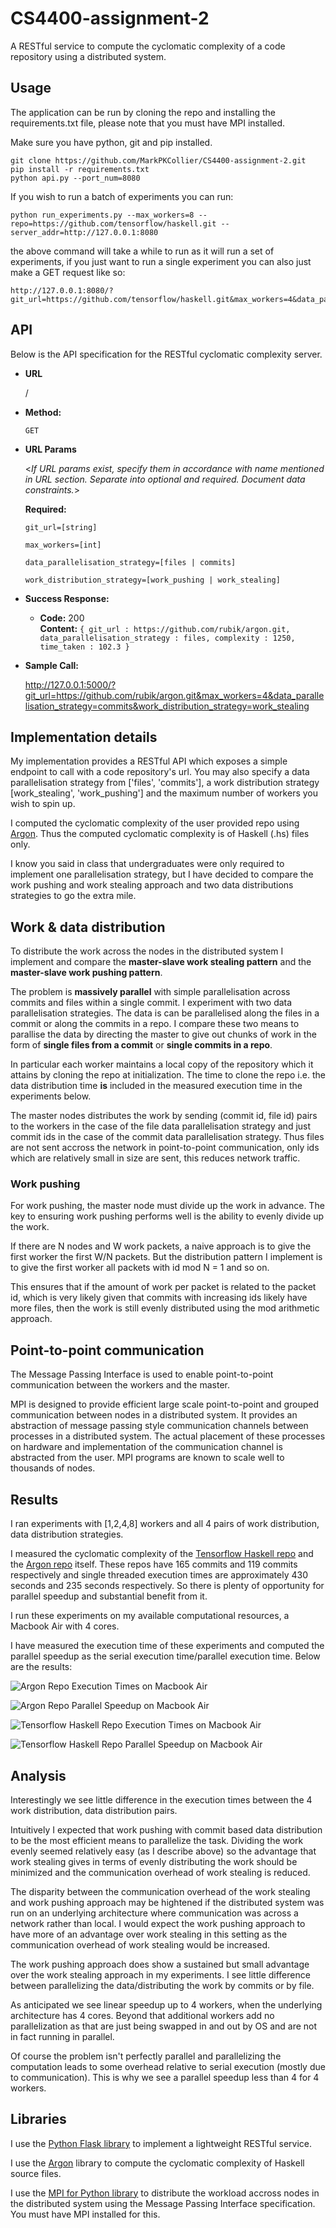 # CS4400-assignment-2

A RESTful service to compute the cyclomatic complexity of a code repository using a distributed system.

## Usage

The application can be run by cloning the repo and installing the requirements.txt file, please note that you must have MPI installed.

Make sure you have python, git and pip installed.

```
git clone https://github.com/MarkPKCollier/CS4400-assignment-2.git
pip install -r requirements.txt
python api.py --port_num=8080
```

If you wish to run a batch of experiments you can run:

```
python run_experiments.py --max_workers=8 --repo=https://github.com/tensorflow/haskell.git --server_addr=http://127.0.0.1:8080
```

the above command will take a while to run as it will run a set of experiments, if you just want to run a single experiment you can also just make a GET request like so:

```
http://127.0.0.1:8080/?git_url=https://github.com/tensorflow/haskell.git&max_workers=4&data_parallelisation_strategy=commits&work_distribution_strategy=work_stealing
```

## API

Below is the API specification for the RESTful cyclomatic complexity server.

* **URL**

  /

* **Method:**

  `GET`
  
*  **URL Params**

   <_If URL params exist, specify them in accordance with name mentioned in URL section. Separate into optional and required. Document data constraints._> 

   **Required:**
 
   `git_url=[string]`

   `max_workers=[int]`

   `data_parallelisation_strategy=[files | commits]`

   `work_distribution_strategy=[work_pushing | work_stealing]`

* **Success Response:**

  * **Code:** 200 <br />
    **Content:** `{ git_url : https://github.com/rubik/argon.git,
    data_parallelisation_strategy : files,
    complexity : 1250,
    time_taken : 102.3 }`

* **Sample Call:**

  http://127.0.0.1:5000/?git_url=https://github.com/rubik/argon.git&max_workers=4&data_parallelisation_strategy=commits&work_distribution_strategy=work_stealing

## Implementation details

My implementation provides a RESTful API which exposes a simple endpoint to call with a code repository's url. You may also specify a data parallelisation strategy from ['files', 'commits'], a work distribution strategy [work_stealing', 'work_pushing'] and the maximum number of workers you wish to spin up.

I computed the cyclomatic complexity of the user provided repo using [Argon](https://github.com/rubik/argon). Thus the computed cyclomatic complexity is of Haskell (.hs) files only.

I know you said in class that undergraduates were only required to implement one parallelisation strategy, but I have decided to compare the work pushing and work stealing approach and two data distributions strategies to go the extra mile.

## Work & data distribution

To distribute the work across the nodes in the distributed system I implement and compare the **master-slave work stealing pattern** and the **master-slave work pushing pattern**.

The problem is **massively parallel** with simple parallelisation across commits and files within a single commit. I experiment with two data parallelisation strategies. The data is can be parallelised along the files in a commit or along the commits in a repo. I compare these two means to parallise the data by directing the master to give out chunks of work in the form of **single files from a commit** or **single commits in a repo**.

In particular each worker maintains a local copy of the repository which it attains by cloning the repo at initialization. The time to clone the repo i.e. the data distribution time **is** included in the measured execution time in the experiments below.

The master nodes distributes the work by sending (commit id, file id) pairs to the workers in the case of the file data parallelisation strategy and just commit ids in the case of the commit data parallelisation strategy. Thus files are not sent accross the network in point-to-point communication, only ids which are relatively small in size are sent, this reduces network traffic.

### Work pushing 

For work pushing, the master node must divide up the work in advance. The key to ensuring work pushing performs well is the ability to evenly divide up the work.

If there are N nodes and W work packets, a naive approach is to give the first worker the first W/N packets. But the distribution pattern I implement is to give the first worker all packets with id mod N = 1 and so on.

This ensures that if the amount of work per packet is related to the packet id, which is very likely given that commits with increasing ids likely have more files, then the work is still evenly distributed using the mod arithmetic approach.

## Point-to-point communication

The Message Passing Interface is used to enable point-to-point communication between the workers and the master.

MPI is designed to provide efficient large scale point-to-point and grouped communication between nodes in a distributed system. It provides an abstraction of message passing style communication channels between processes in a distributed system. The actual placement of these processes on hardware and implementation of the communication channel is abstracted from the user. MPI programs are known to scale well to thousands of nodes.

## Results

I ran experiments with [1,2,4,8] workers and all 4 pairs of work distribution, data distribution strategies.

I measured the cyclomatic complexity of the [Tensorflow Haskell repo](https://github.com/tensorflow/haskell) and the [Argon repo](https://github.com/rubik/argon) itself. These repos have 165 commits and 119 commits respectively and single threaded execution times are approximately 430 seconds and 235 seconds respectively. So there is plenty of opportunity for parallel speedup and substantial benefit from it.

I run these experiments on my available computational resources, a Macbook Air with 4 cores.

I have measured the execution time of these experiments and computed the parallel speedup as the serial execution time/parallel execution time. Below are the results:

![Argon Repo Execution Times on Macbook Air](https://raw.githubusercontent.com/MarkPKCollier/CS4400-assignment-2/master/images/argon_mac.png)

![Argon Repo Parallel Speedup on Macbook Air](https://raw.githubusercontent.com/MarkPKCollier/CS4400-assignment-2/master/images/argon_mac_speedup.png)

![Tensorflow Haskell Repo Execution Times on Macbook Air](https://raw.githubusercontent.com/MarkPKCollier/CS4400-assignment-2/master/images/tensorflow_haskell_mac.png)

![Tensorflow Haskell Repo Parallel Speedup on Macbook Air](https://raw.githubusercontent.com/MarkPKCollier/CS4400-assignment-2/master/images/tensorflow_haskell_mac_speedup.png)

## Analysis

Interestingly we see little difference in the execution times between the 4 work distribution, data distribution pairs.

Intuitively I expected that work pushing with commit based data distribution to be the most efficient means to parallelize the task. Dividing the work evenly seemed relatively easy (as I describe above) so the advantage that work stealing gives in terms of evenly distributing the work should be minimized and the communication overhead of work stealing is reduced.

The disparity between the communication overhead of the work stealing and work pushing approach may be hightened if the distributed system was run on an underlying architecture where communication was across a network rather than local. I would expect the work pushing approach to have more of an advantage over work stealing in this setting as the communication overhead of work stealing would be increased.

The work pushing approach does show a sustained but small advantage over the work stealing approach in my experiments. I see little difference between parallelizing the data/distributing the work by commits or by file.

As anticipated we see linear speedup up to 4 workers, when the underlying architecture has 4 cores. Beyond that additional workers add no parallelization as that are just being swapped in and out by OS and are not in fact running in parallel.

Of course the problem isn't perfectly parallel and parallelizing the computation leads to some overhead relative to serial execution (mostly due to communication). This is why we see a parallel speedup less than 4 for 4 workers.

## Libraries

I use the [Python Flask library](http://flask.pocoo.org/) to implement a lightweight RESTful service.

I use the [Argon](https://github.com/rubik/argon) library to compute the cyclomatic complexity of Haskell source files.

I use the [MPI for Python library](https://mpi4py.readthedocs.io) to distribute the workload accross nodes in the distributed system using the Message Passing Interface specification. You must have MPI installed for this.
